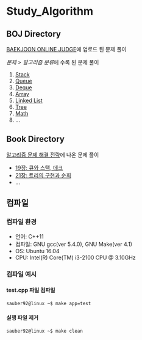 # Study_Algorithm

## **BOJ** Directory  
[BAEKJOON ONLINE JUDGE](https://www.acmicpc.net/)에 업로드 된 문제 풀이  

*문제 > 알고리즘 분류*에 수록 된 문제 풀이

1. [Stack](https://github.com/sauber92/Study_Algorithm/tree/master/BOJ/Stack)
2. [Queue](https://github.com/sauber92/Study_Algorithm/tree/master/BOJ/Queue)
3. [Deque](https://github.com/sauber92/Study_Algorithm/tree/master/BOJ/Deque)
4. [Array](https://github.com/sauber92/Study_Algorithm/tree/master/BOJ/Array)
5. [Linked List](https://github.com/sauber92/Study_Algorithm/tree/master/BOJ/Linked_List)
6. [Tree](https://github.com/sauber92/Study_Algorithm/tree/master/BOJ/Tree)
7. [Math](https://github.com/sauber92/Study_Algorithm/tree/master/BOJ/Math)
8. ...

## **Book** Directory  
[알고리즘 문제 해결 전략](https://book.naver.com/bookdb/book_detail.nhn?bid=7058764)에 나온 문제 풀이  

* [19장: 큐와 스택, 데크](https://github.com/sauber92/Study_Algorithm/tree/master/Book/Ch19)  
* [21장: 트리의 구현과 순회](https://github.com/sauber92/Study_Algorithm/tree/master/Book/Ch21)  
* ...

## 컴파일   

### 컴파일 환경  

* 언어: C++11   
* 컴파일: GNU gcc(ver 5.4.0), GNU Make(ver 4.1)  
* OS: Ubuntu 16.04  
* CPU: Intel(R) Core(TM) i3-2100 CPU @ 3.10GHz    

### 컴파일 예시  

#### test.cpp 파일 컴파일  

```
sauber92@linux ~$ make app=test  
```

#### 실행 파일 제거  

```
sauber92@linux ~$ make clean
```
